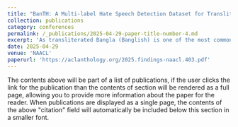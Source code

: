 ```yaml
---
title: "BanTH: A Multi-label Hate Speech Detection Dataset for Transliterated Bangla"
collection: publications
category: conferences
permalink: /_publications/2025-04-29-paper-title-number-4.md
excerpt: 'As transliterated Bangla (Banglish) is one of the most common forms of online communication, detecting hate content in this form is crucial. We present BANTH, the first multi-label transliterated Bangla hate speech dataset. We also propose a novel translation-based prompting strategy with LLMs achieving superior performance over existing baselines and paving the way for more effective hate speech detection in underrepresented languages.'
date: 2025-04-29
venue: 'NAACL'
paperurl: 'https://aclanthology.org/2025.findings-naacl.403.pdf'
---
```


The contents above will be part of a list of publications, if the user clicks the link for the publication than the contents of section will be rendered as a full page, allowing you to provide more information about the paper for the reader. When publications are displayed as a single page, the contents of the above "citation" field will automatically be included below this section in a smaller font.